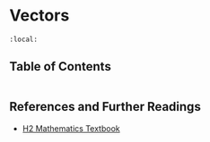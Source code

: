 # Vectors

```{contents}
:local:
```

## Table of Contents

```{tableofcontents}

```

## References and Further Readings

-   [H2 Mathematics Textbook](https://drive.google.com/file/d/0By83v5TWkGjvdEN4VmJUcnVxbkE/edit?resourcekey=0-Z4PO9IPiQz-GaYr_IlDK9A)
